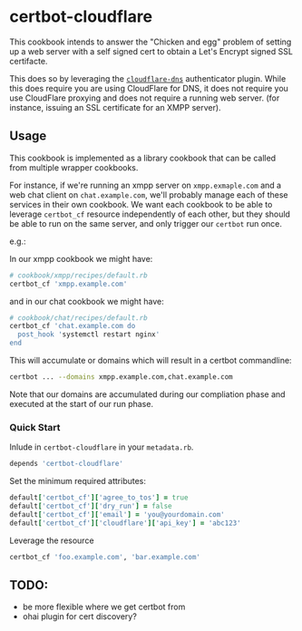 # certbot-cloudflare

This cookbook intends to answer the "Chicken and egg" problem of setting up a web server with a self signed cert to obtain a Let's Encrypt signed SSL certifacte.

This does so by leveraging the [`cloudflare-dns`](https://certbot-dns-cloudflare.readthedocs.io/en/stable/) authenticator plugin.  While this does require you are using CloudFlare for DNS, it does not require you use CloudFlare proxying and does not require a running web server.  (for instance, issuing an SSL certificate for an XMPP server).

## Usage

This cookbook is implemented as a library cookbook that can be called from multiple wrapper cookbooks.

For instance, if we're running an xmpp server on `xmpp.exmaple.com` and a web chat client on `chat.example.com`, we'll probably manage each of these services in their own cookbook.  We want each cookbook to be able to leverage `certbot_cf` resource independently of each other, but they should be able to run on the same server, and only trigger our `certbot` run once.

e.g.:

In our xmpp cookbook we might have:

```ruby
# cookbook/xmpp/recipes/default.rb
certbot_cf 'xmpp.example.com'
```

and in our chat cookbook we might have:

```ruby
# cookbook/chat/recipes/default.rb
certbot_cf 'chat.example.com do
  post_hook 'systemctl restart nginx'
end
```

This will accumulate or domains which will result in a certbot commandline:

```bash
certbot ... --domains xmpp.example.com,chat.example.com
```

Note that our domains are accumulated during our compliation phase and executed at the start of our run phase.

### Quick Start

Inlude in `certbot-cloudflare` in your `metadata.rb`.

```ruby
depends 'certbot-cloudflare'
```

Set the minimum required attributes:

```ruby
default['certbot_cf']['agree_to_tos'] = true
default['certbot_cf']['dry_run'] = false
default['certbot_cf']['email'] = 'you@yourdomain.com'
default['certbot_cf']['cloudflare']['api_key'] = 'abc123'
```

Leverage the resource

```ruby
certbot_cf 'foo.example.com', 'bar.example.com'
```

## TODO:

* be more flexible where we get certbot from
* ohai plugin for cert discovery?
